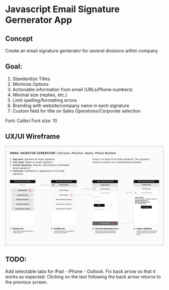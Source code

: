 # Javascript Email Signature Gernerator App


## Concept
Create an email signature genterator for several divisions within company

## Goal:
1. Standardize Titles
2. Minimize Options
3. Actionable information from email (URLs/Phone numbers)
4. Minimal size (replies, etc.)
5. Limit spelling/formatting errors
6. Branding with website/company name in each signature
7. Custom field for title on Sales Operations/Corporate selection

Font: Calibri
Font size: 10

## UX/UI Wireframe
![](image/storyboard-esg.png)

## TODO:
Add selectable tabs for iPad - iPhone - Outlook.
Fix back arrow so that it works as expected. Clicking on the text following the back arrow returns to the previous screen.